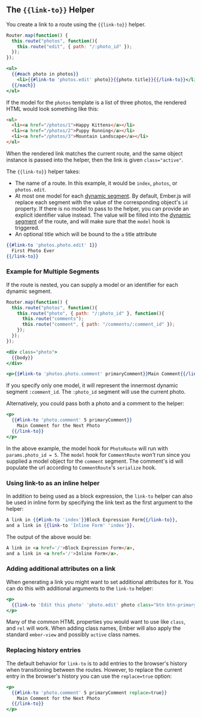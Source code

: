 ## The `{{link-to}}` Helper

You create a link to a route using the `{{link-to}}` helper.

```javascript {data-filename=app/router.js}
Router.map(function() {
  this.route("photos", function(){
    this.route("edit", { path: "/:photo_id" });
  });
});
```

```handlebars {data-filename=app/templates/photos.hbs}
<ul>
  {{#each photo in photos}}
    <li>{{#link-to 'photos.edit' photo}}{{photo.title}}{{/link-to}}</li>
  {{/each}}
</ul>
```

If the model for the `photos` template is a list of three photos, the
rendered HTML would look something like this:

```html
<ul>
  <li><a href="/photos/1">Happy Kittens</a></li>
  <li><a href="/photos/2">Puppy Running</a></li>
  <li><a href="/photos/3">Mountain Landscape</a></li>
</ul>
```

When the rendered link matches the current route, and the same
object instance is passed into the helper, then the link is given
`class="active"`.

The `{{link-to}}` helper takes:

* The name of a route. In this example, it would be `index`, `photos`, or
  `photos.edit`.
* At most one model for each [dynamic segment](../../routing/defining-your-routes/#toc_dynamic-segments).
  By default, Ember.js will replace each segment with the value of the corresponding object's `id` property.
  If there is no model to pass to the helper, you can provide an explicit identifier value instead.
  The value will be filled into the [dynamic segment](../../routing/defining-your-routes/#toc_dynamic-segments)
  of the route, and will make sure that the `model` hook is triggered.
* An optional title which will be bound to the `a` title attribute

```handlebars {data-filename=app/templates/photos.hbs}
{{#link-to 'photos.photo.edit' 1}}
  First Photo Ever
{{/link-to}}
```

### Example for Multiple Segments

If the route is nested, you can supply a model or an identifier for each dynamic
segment.

```javascript {data-filename=app/router.js}
Router.map(function() {
  this.route("photos", function(){
    this.route("photo", { path: "/:photo_id" }, function(){
      this.route("comments");
      this.route("comment", { path: "/comments/:comment_id" });
    });
  });
});
```

```handlebars {data-filename=app/templates/photo/index.hbs}
<div class="photo">
  {{body}}
</div>

<p>{{#link-to 'photos.photo.comment' primaryComment}}Main Comment{{/link-to}}</p>
```

If you specify only one model, it will represent the innermost dynamic segment `:comment_id`.
The `:photo_id` segment will use the current photo.

Alternatively, you could pass both a photo and a comment to the helper:

```handlebars {data-filename=app/templates/photo/index.hbs}
<p>
  {{#link-to 'photo.comment' 5 primaryComment}}
    Main Comment for the Next Photo
  {{/link-to}}
</p>
```

In the above example, the model hook for `PhotoRoute` will run with `params.photo_id = 5`.  The `model` hook for
`CommentRoute` _won't_ run since you supplied a model object for the `comment` segment. The comment's id will
populate the url according to `CommentRoute`'s `serialize` hook.

### Using link-to as an inline helper

In addition to being used as a block expression, the `link-to` helper
can also be used in inline form by specifying the link text as the first
argument to the helper:

```handlebars
A link in {{#link-to 'index'}}Block Expression Form{{/link-to}},
and a link in {{link-to 'Inline Form' 'index'}}.
```

The output of the above would be:

```html
A link in <a href='/'>Block Expression Form</a>,
and a link in <a href='/'>Inline Form</a>.
```

### Adding additional attributes on a link

When generating a link you might want to set additional attributes for it. You can do this with additional
arguments to the `link-to` helper:

```handlebars
<p>
  {{link-to 'Edit this photo' 'photo.edit' photo class="btn btn-primary"}}
</p>
```

Many of the common HTML properties you would want to use like `class`, and `rel` will work. When
adding class names, Ember will also apply the standard `ember-view` and possibly `active` class names.

### Replacing history entries

The default behavior for `link-to` is to add entries to the browser's history
when transitioning between the routes. However, to replace the current entry in
the browser's history you can use the `replace=true` option:

```handlebars
<p>
  {{#link-to 'photo.comment' 5 primaryComment replace=true}}
    Main Comment for the Next Photo
  {{/link-to}}
</p>
```

<!-- eof - needed for pages that end in a code block  -->
